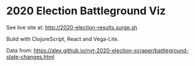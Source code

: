 
# 2020 Election Battleground Viz

See live site at: <http://2020-election-results.surge.sh>

Build with ClojureScript, React and Vega-Lite.

Data from: <https://alex.github.io/nyt-2020-election-scraper/battleground-state-changes.html>

